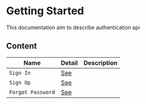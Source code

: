 # Getting Started

This documentation aim to describe authentication api

## Content

| Name              | Detail                       | Description |
|-------------------|------------------------------|-------------|
| `Sign In`         | [See](/auth/sign-in)         |             |
| `Sign Up`         | [See](/auth/sign-up)         |             |
| `Forgot Password` | [See](/auth/forgot-password) |             |

